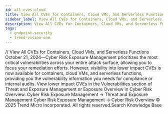 ```yaml
---
id: all-cves-cloud
title: View All CVEs for Containers, Cloud VMs, and Serverless Functions
sidebar_label: View All CVEs for Containers, Cloud VMs, and Serverless Functions
description: View All CVEs for Containers, Cloud VMs, and Serverless Functions
tags:
  - endpoint-security
  - trend-vision-one
---
```


/*<![CDATA[*/ $('#title').html($('meta[name=map-description]').attr('content')); /*]]>*/ View All CVEs for Containers, Cloud VMs, and Serverless Functions October 21, 2024—Cyber Risk Exposure Management prioritizes the most critical vulnerabilities across your entire attack surface, allowing you to focus your remediation efforts. However, visibility into lower impact CVEs is now available for containers, cloud VMs, and serverless functions, providing you the vulnerability information you needs for compliance or internal audits. View lower impact CVEs in the Vulnerabilities section of Threat and Exposure Management or Exposure Overview in Cyber Risk Overview. Cyber Risk Exposure Management → Threat and Exposure Management Cyber Risk Exposure Management → Cyber Risk Overview © 2025 Trend Micro Incorporated. All rights reserved.Search Knowledge Base
